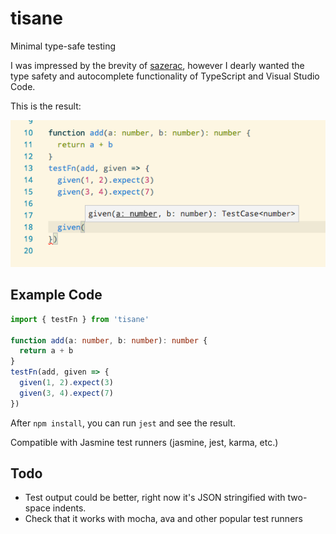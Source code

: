 # tisane

Minimal type-safe testing

I was impressed by the brevity of [sazerac](https://github.com/mikec/sazerac), however I dearly wanted the type safety and autocomplete functionality of TypeScript and Visual Studio Code.

This is the result:

![](example.png)

## Example Code

```typescript
import { testFn } from 'tisane'

function add(a: number, b: number): number {
  return a + b
}
testFn(add, given => {
  given(1, 2).expect(3)
  given(3, 4).expect(7)
})
```

After `npm install`, you can run `jest` and see the result.

Compatible with Jasmine test runners (jasmine, jest, karma, etc.)

## Todo

* Test output could be better, right now it's JSON stringified with two-space indents.
* Check that it works with mocha, ava and other popular test runners
